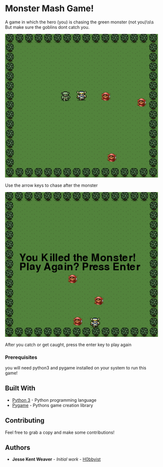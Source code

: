 # Monster Mash Game!

A game in which the hero (you) is chasing the green monster (not you)\s\s
But make sure the goblins dont catch you.

<img src="Screenshot1.png">

Use the arrow keys to chase after the monster

<img src="Screenshot2.png">

After you catch or get caught, press the enter key to play again

### Prerequisites

you will need python3 and pygame installed on your system to run this game!


## Built With

* [Python 3](https://www.pygame.org/news) - Python programming language
* [Pygame](https://www.pygame.org/news) - Pythons game creation library

## Contributing

Feel free to grab a copy and make some contributions!


## Authors

* **Jesse Kent Weaver** - *Initial work* - [H0bbyist](https://github.com/H0bbyist)


